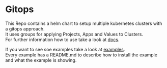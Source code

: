 # Gitops
This Repo contains a helm chart to setup multiple kubernetes clusters with a gitops approach.   
It uses groups for applying Projects, Apps and Values to Clusters.   
For further information how to use take a look at [docs](docs).     

If you want to see soe examples take a look at [examples](examples).   
Every example has a README.md to describe how to install the example and what the example is showing.